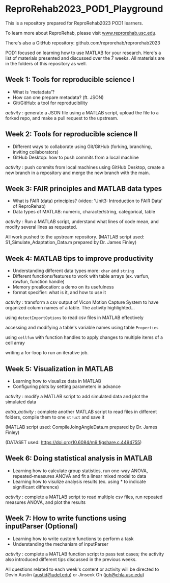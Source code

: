 # ReproRehab2023_POD1_Playground
This is a repository prepared for ReproRehab2023 POD1 learners.

To learn more about ReproRehab, please visit www.reprorehab.usc.edu.

There's also a GitHub repository: github.com/reprorehab/reprorehab2023

POD1 focused on learning how to use MATLAB for your research. 
Here's a list of materials presented and discussed over the 7 weeks. 
All materials are in the folders of this repository as well.

Week 1: Tools for reproducible science I
------
- What is 'metadata'?
- How can one prepare metadata? (ft. JSON)
- Git/GitHub: a tool for reproducibility

_activity_ : generate a JSON file using a MATLAB script,
            upload the file to a forked repo,
            and make a pull request to the upstream.

Week 2: Tools for reproducible science II
------
- Different ways to collaborate using Git/GitHub
  (forking, branching, inviting collaborators)
- GitHub Desktop: how to push commits from a local machine

_activity_ : push commits from local machines using GitHub Desktop, create a new branch
            in a repository and merge the new branch with the main.

Week 3: FAIR principles and MATLAB data types
------
- What is FAIR (data) principles?
  (video: 'Unit3: Introduction to FAIR Data' of ReproRehab)
- Data types of MATLAB: numeric, character/string, categorical,
                        table

_activity_ : Run a MATLAB script, understand what lines of code mean, and modify several lines as requested.

All work pushed to the upstream repository.
(MATLAB script used: S1_Simulate_Adaptation_Data.m prepared by Dr. James Finley)

Week 4: MATLAB tips to improve productivity
------
- Understanding different data types more: `char` and `string`
- Different functions/features to work with table arrays
  (ex. varfun, rowfun, function handle)
- Memory preallocation: a demo on its usefulness
- format specifier: what is it, and how to use it

_activity_ : transform a csv output of Vicon Motion Capture System to have organized column names of a table.
The activity highlighted...

using `detectImportOptions` to read csv files in MATLAB effectively

accessing and modifying a table's variable names using table `Properties`

using `cellfun` with function handles to apply changes to multiple items of a cell array

writing a for-loop to run an iterative job.

Week 5: Visualization in MATLAB
------
- Learning how to visualize data in MATLAB
- Configuring plots by setting parameters in advance

_activity_ : modify a MATLAB script to add simulated data and
            plot the simulated data
            
_extra_activity_ : complete another MATLAB script to read files in different folders, compile them to one `struct` and save it

(MATLAB script used: CompileJoingAngleData.m prepared by Dr. James Finley)

(DATASET used: https://doi.org/10.6084/m9.figshare.c.4494755)

Week 6: Doing statistical analysis in MATLAB
------
- Learning how to calculate group statistics, run one-way ANOVA,
  repeated-measures ANOVA and fit a linear mixed model to data
- Learning how to visulize analysis results
  (ex. using * to indicate significant difference)

_activity_ : complete a MATLAB script to read multiple csv files,
            run repeated measures ANOVA, and plot the results

Week 7: How to write functions using inputParser (Optional)
------
- Learning how to write custom functions to perform a task
- Understanding the mechanism of inputParser
 
_activity_ : complete a MATLAB function script to pass test cases;
            the activity also introduced different tips discussed
            in the previous weeks.

All questions related to each week's content or activity will be directed to
Devin Austin (austid@udel.edu) or Jinseok Oh (joh@chla.usc.edu)
